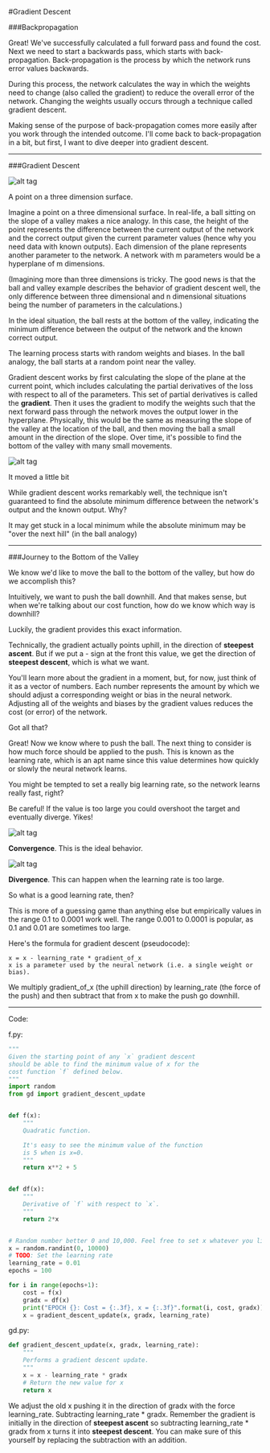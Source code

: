 #Gradient Descent

###Backpropagation

Great! We've successfully calculated a full forward pass and found the cost. Next we need to start a backwards pass, which starts with back-propagation. Back-propagation is the process by which the network runs error values backwards.

During this process, the network calculates the way in which the weights need to change (also called the gradient) to reduce the overall error of the network. Changing the weights usually occurs through a technique called gradient descent.

Making sense of the purpose of back-propagation comes more easily after you work through the intended outcome. I'll come back to back-propagation in a bit, but first, I want to dive deeper into gradient descent.

***

###Gradient Descent

![alt tag](gradientDescent.png)

A point on a three dimension surface.

Imagine a point on a three dimensional surface. In real-life, a ball sitting on the slope of a valley makes a nice analogy. In this case, the height of the point represents the difference between the current output of the network and the correct output given the current parameter values (hence why you need data with known outputs). Each dimension of the plane represents another parameter to the network. A network with m parameters would be a hyperplane of m dimensions.

(Imagining more than three dimensions is tricky. The good news is that the ball and valley example describes the behavior of gradient descent well, the only difference between three dimensional and n dimensional situations being the number of parameters in the calculations.)

In the ideal situation, the ball rests at the bottom of the valley, indicating the minimum difference between the output of the network and the known correct output.

The learning process starts with random weights and biases. In the ball analogy, the ball starts at a random point near the valley.

Gradient descent works by first calculating the slope of the plane at the current point, which includes calculating the partial derivatives of the loss with respect to all of the parameters. This set of partial derivatives is called the **gradient**. Then it uses the gradient to modify the weights such that the next forward pass through the network moves the output lower in the hyperplane. Physically, this would be the same as measuring the slope of the valley at the location of the ball, and then moving the ball a small amount in the direction of the slope. Over time, it's possible to find the bottom of the valley with many small movements.

![alt tag](gradientDescent2.png)

It moved a little bit

While gradient descent works remarkably well, the technique isn't guaranteed to find the absolute minimum difference between the network's output and the known output. Why?

It may get stuck in a local minimum while the absolute minimum may be "over the next hill" (in the ball analogy)

***

###Journey to the Bottom of the Valley

We know we'd like to move the ball to the bottom of the valley, but how do we accomplish this?

Intuitively, we want to push the ball downhill. And that makes sense, but when we're talking about our cost function, how do we know which way is downhill?

Luckily, the gradient provides this exact information.

Technically, the gradient actually points uphill, in the direction of **steepest ascent**. But if we put a - sign at the front this value, we get the direction of **steepest descent**, which is what we want.

You'll learn more about the gradient in a moment, but, for now, just think of it as a vector of numbers. Each number represents the amount by which we should adjust a corresponding weight or bias in the neural network. Adjusting all of the weights and biases by the gradient values reduces the cost (or error) of the network.

Got all that?

Great! Now we know where to push the ball. The next thing to consider is how much force should be applied to the push. This is known as the learning rate, which is an apt name since this value determines how quickly or slowly the neural network learns.

You might be tempted to set a really big learning rate, so the network learns really fast, right?

Be careful! If the value is too large you could overshoot the target and eventually diverge. Yikes!

![alt tag](gradient-descent-convergence.gif)

**Convergence**. This is the ideal behavior.

![alt tag](gradient-descent-divergence.gif)

**Divergence**. This can happen when the learning rate is too large.

So what is a good learning rate, then?

This is more of a guessing game than anything else but empirically values in the range 0.1 to 0.0001 work well. The range 0.001 to 0.0001 is popular, as 0.1 and 0.01 are sometimes too large.

Here's the formula for gradient descent (pseudocode):

```
x = x - learning_rate * gradient_of_x
x is a parameter used by the neural network (i.e. a single weight or bias).
```

We multiply gradient_of_x (the uphill direction) by learning_rate (the force of the push) and then subtract that from x to make the push go downhill.

***

Code:

f.py:

```python
"""
Given the starting point of any `x` gradient descent
should be able to find the minimum value of x for the
cost function `f` defined below.
"""
import random
from gd import gradient_descent_update


def f(x):
    """
    Quadratic function.

    It's easy to see the minimum value of the function
    is 5 when is x=0.
    """
    return x**2 + 5


def df(x):
    """
    Derivative of `f` with respect to `x`.
    """
    return 2*x


# Random number better 0 and 10,000. Feel free to set x whatever you like.
x = random.randint(0, 10000)
# TODO: Set the learning rate
learning_rate = 0.01
epochs = 100

for i in range(epochs+1):
    cost = f(x)
    gradx = df(x)
    print("EPOCH {}: Cost = {:.3f}, x = {:.3f}".format(i, cost, gradx))
    x = gradient_descent_update(x, gradx, learning_rate)

```

gd.py:

```python
def gradient_descent_update(x, gradx, learning_rate):
    """
    Performs a gradient descent update.
    """
    x = x - learning_rate * gradx
    # Return the new value for x
    return x
```

We adjust the old x pushing it in the direction of gradx with the force learning_rate. Subtracting learning_rate * gradx. Remember the gradient is initially in the direction of **steepest ascent** so subtracting learning_rate * gradx from x turns it into **steepest descent**. You can make sure of this yourself by replacing the subtraction with an addition.
